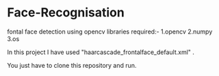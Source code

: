 # Face-Recognisation
fontal face detection using opencv
libraries required:-
  1.opencv
  2.numpy
  3.os

In this project I have used "haarcascade_frontalface_default.xml" .

You just have to clone this repository and run.
